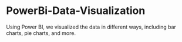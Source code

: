 # PowerBi-Data-Visualization
Using Power BI, we visualized the data in different ways, including bar charts, pie charts, and more.
